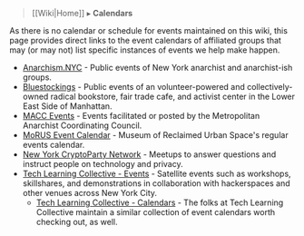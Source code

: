 > [[Wiki|Home]] ▸ **Calendars**

As there is no calendar or schedule for events maintained on this wiki, this page provides direct links to the event calendars of affiliated groups that may (or may not) list specific instances of events we help make happen.

* [Anarchism.NYC](http://anarchism.nyc/) - Public events of New York anarchist and anarchist-ish groups.
* [Bluestockings](https://bluestockings.com/events/calendar/) - Public events of an volunteer-powered and collectively-owned radical bookstore, fair trade cafe, and activist center in the Lower East Side of Manhattan.
* [MACC Events](https://macc.nyc/events) - Events facilitated or posted by the Metropolitan Anarchist Coordinating Council.
* [MoRUS Event Calendar](https://www.morusnyc.org/event-calendar-one/) - Museum of Reclaimed Urban Space's regular events calendar.
* [New York CryptoParty Network](https://www.meetup.com/New-York-Cryptoparty-Network/events/) - Meetups to answer questions and instruct people on technology and privacy.
* [Tech Learning Collective - Events](https://techlearningcollective.com/events/) - Satellite events such as workshops, skillshares, and demonstrations in collaboration with hackerspaces and other venues across New York City.
    * [Tech Learning Collective - Calendars](https://techlearningcollective.com/calendars/) - The folks at Tech Learning Collective maintain a similar collection of event calendars worth checking out, as well.